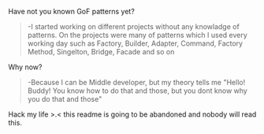 Have not you known GoF patterns yet? 

>-I started working on different projects without any knowladge of patterns.
 On the projects were many of patterns which I used every working day such as Factory, Builder, Adapter, Command, Factory Method, Singelton, Bridge, Facade and so on

Why now?

>-Because I can be Middle developer, but my theory tells me "Hello! Buddy! You know how to do that and those, but you dont know why you do that and those"

Hack my life >.< this readme is going to be abandoned and nobody will read this. 
